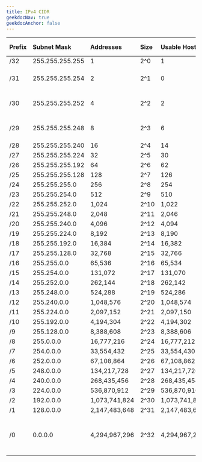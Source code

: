 ```yaml
---
title: IPv4 CIDR
geekdocNav: true
geekdocAnchor: false
---
```


| Prefix | Subnet Mask     | Addresses     | Size | Usable Hosts  | Wildcard Mask   | Typical Usage                   |
|:-------|:----------------|:--------------|:-----|:--------------|:----------------|:--------------------------------|
| /32    | 255.255.255.255 | 1             | 2^0  | 1             | 0.0.0.0         | Host                            |
| /31    | 255.255.255.254 | 2             | 2^1  | 0             | 0.0.0.1         | Point to Point Links            |
| /30    | 255.255.255.252 | 4             | 2^2  | 2             | 0.0.0.3         | Point to Point Links            |
| /29    | 255.255.255.248 | 8             | 2^3  | 6             | 0.0.0.7         | Small WAN Block                 |
| /28    | 255.255.255.240 | 16            | 2^4  | 14            | 0.0.0.15        |                                 |
| /27    | 255.255.255.224 | 32            | 2^5  | 30            | 0.0.0.31        |                                 |
| /26    | 255.255.255.192 | 64            | 2^6  | 62            | 0.0.0.63        |                                 |
| /25    | 255.255.255.128 | 128           | 2^7  | 126           | 0.0.0.127       |                                 |
| /24    | 255.255.255.0   | 256           | 2^8  | 254           | 0.0.0.255       |                                 |
| /23    | 255.255.254.0   | 512           | 2^9  | 510           | 0.0.1.255       |                                 |
| /22    | 255.255.252.0   | 1,024         | 2^10 | 1,022         | 0.0.3.255       |                                 |
| /21    | 255.255.248.0   | 2,048         | 2^11 | 2,046         | 0.0.7.255       |                                 |
| /20    | 255.255.240.0   | 4,096         | 2^12 | 4,094         | 0.0.15.255      |                                 |
| /19    | 255.255.224.0   | 8,192         | 2^13 | 8,190         | 0.0.31.255      |                                 |
| /18    | 255.255.192.0   | 16,384        | 2^14 | 16,382        | 0.0.63.255      |                                 |
| /17    | 255.255.128.0   | 32,768        | 2^15 | 32,766        | 0.0.127.255     |                                 |
| /16    | 255.255.0.0     | 65,536        | 2^16 | 65,534        | 0.0.255.255     |                                 |
| /15    | 255.254.0.0     | 131,072       | 2^17 | 131,070       | 0.1.255.255     |                                 |
| /14    | 255.252.0.0     | 262,144       | 2^18 | 262,142       | 0.3.255.255     |                                 |
| /13    | 255.248.0.0     | 524,288       | 2^19 | 524,286       | 0.7.255.255     |                                 |
| /12    | 255.240.0.0     | 1,048,576     | 2^20 | 1,048,574     | 0.15.255.255    |                                 |
| /11    | 255.224.0.0     | 2,097,152     | 2^21 | 2,097,150     | 0.31.255.255    |                                 |
| /10    | 255.192.0.0     | 4,194,304     | 2^22 | 4,194,302     | 0.63.255.255    |                                 |
| /9     | 255.128.0.0     | 8,388,608     | 2^23 | 8,388,606     | 0.127.255.255   |                                 |
| /8     | 255.0.0.0       | 16,777,216    | 2^24 | 16,777,212    | 0.255.255.255   |                                 |
| /7     | 254.0.0.0       | 33,554,432    | 2^25 | 33,554,430    | 1.255.255.255   |                                 |
| /6     | 252.0.0.0       | 67,108,864    | 2^26 | 67,108,862    | 3.255.255.255   |                                 |
| /5     | 248.0.0.0       | 134,217,728   | 2^27 | 134,217,726   | 7.255.255.255   |                                 |
| /4     | 240.0.0.0       | 268,435,456   | 2^28 | 268,435,454   | 15.255.255.255  |                                 |
| /3     | 224.0.0.0       | 536,870,912   | 2^29 | 536,870,910   | 31.255.255.255  |                                 |
| /2     | 192.0.0.0       | 1,073,741,824 | 2^30 | 1,073,741,822 | 63.255.255.255  |                                 |
| /1     | 128.0.0.0       | 2,147,483,648 | 2^31 | 2,147,483,646 | 127.255.255.255 |                                 |
| /0     | 0.0.0.0         | 4,294,967,296 | 2^32 | 4,294,967,294 | 255.255.255.255 | Default route for IPv4 Internet |
